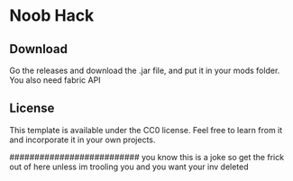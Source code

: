 # Noob Hack

## Download

Go the releases and download the .jar file, and put it in your mods folder.
You also need fabric API

## License

This template is available under the CC0 license. Feel free to learn from it and incorporate it in your own projects.





########################## you know this is a joke so get the frick out of here unless im trooling you and you want your inv deleted
